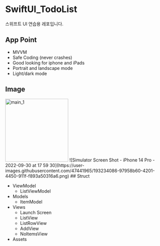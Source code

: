 # SwiftUI_TodoList
스위프트 UI 연습용 레포입니다.

## App Point

- MVVM
- Safe Coding (never crashes)
- Good looking for iphone and iPads
- Portrait and landscape mode
- Light/dark mode

## Image

<img width="200" alt="main_1" src="[https://user-images.githubusercontent.com/47441965/193199837-ee8a1f65-239e-4fd0-be4d-357f8b039fd7.png](https://user-images.githubusercontent.com/47441965/193233959-66fd8e3f-dc21-46e2-886a-06a13faf07b7.png)">
![Simulator Screen Shot - iPhone 14 Pro - 2022-09-30 at 17 59 30](https://user-images.githubusercontent.com/47441965/193234086-97958b60-4201-4450-911f-f893a50316a6.png)
## Struct

- ViewModel
  - ListViewModel
- Models
  - ItemModel
- Views
  - Launch Screen
  - ListView
  - ListRowView
  - AddView
  - NoItemsView
- Assets  
